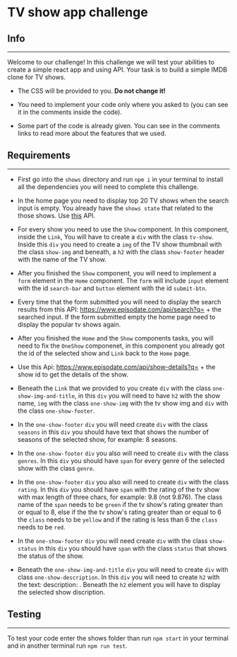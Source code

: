 # TV show app challenge

## Info
---

Welcome to our challenge! In this challenge we will test your abilities to create a simple react app and using API. Your task is to build a simple IMDB clone for TV shows.

* The CSS will be provided to you. **Do not change it!**

* You need to implement your code only where you asked to (you can see it in the comments inside the code).

* Some part of the code is already given. You can see in the comments links to read more about the features that we used.

## Requirements
---
* First go into the `shows` directory and run `npm i` in your terminal to install all the dependencies you will need to complete this challenge.

* In the home page you need to display top 20 TV shows when the search input is empty. You already have the `shows state` that related to the those shows. Use [this](https://www.episodate.com/api/most-popular) API.

* For every show you need to use the `Show` component. In this component, inside the `Link`, You will have to create a `div` with the class `tv-show`. Inside this `div` you need to create a `img` of the TV show thumbnail with the class `show-img` and beneath, a `h2` with the class `show-footer` header with the name of the TV show.

* After you finished the `Show` component, you will need to implement a `form` element in the `Home` component. The `form` will include `input` element with the id `search-bar` and `button` element with the id `submit-btn`.

* Every time that the form submitted you will need to display the search results from this  API: https://www.episodate.com/api/search?q= + the searched input. If the form submitted empty the home page need to display the popular tv shows again.

* After you finished the `Home` and the `Show` components tasks, you will need to fix the `OneShow` componenet, in this component you already got the id of the selected show and `Link` back to the `Home` page. 

* Use this Api: https://www.episodate.com/api/show-details?q= + the show id
to get the details of the show.

* Beneath the `Link` that we provided to you create `div` with the class `one-show-img-and-title`, in this `div`
you will need to have `h2` with the show name, `img` with the class  `one-show-img` with the tv show img and 
`div` with the class `one-show-footer`.

* In the `one-show-footer` `div` you will need create `div` with the class `seasons` in this `div` you should have text that shows the number of seasons of the selected show, for example: 8 seasons.

* In the `one-show-footer` `div` you also will need to create `div` with the class `genres`. In this `div` you should have `span` for every genre of the selected show with the class `genre`.

* In the `one-show-footer` `div` you also will need to create `div` with the class `rating`. In this `div` you should have `span` with the rating of the tv show with max length of three chars, for example: 9.8 (not 9.876).
The class name of the `span` needs to be `green` if the tv show's rating greater than or equal to 8, else if the the tv show's rating greater than or equal to 6 the `class` needs to be `yellow` and if the rating is less than 6 the `class` needs to be `red`.

* In the `one-show-footer` `div` you will need create `div` with the class `show-status` in this `div` you should have `span` with the class `status`
that shows the status of the show.

* Beneath the `one-show-img-and-title` `div` you will need to create `div` with class `one-show-description`. In this `div` you will need to create `h2` with the text: description: .  Beneath the `h2` element you will have to display the selected show discription.


## Testing
---


To test your code enter the shows folder than run `npm start` in your terminal and in another terminal run `npm run test`. 


